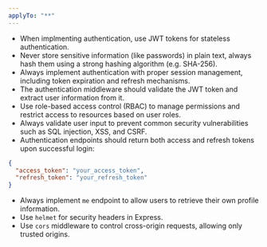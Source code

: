 ```yaml
---
applyTo: "**"
---
```


- When implmenting authentication, use JWT tokens for stateless authentication.
- Never store sensitive information (like passwords) in plain text, always hash them using a strong hashing algorithm (e.g. SHA-256).
- Always implement authentication with proper session management, including token expiration and refresh mechanisms.
- The authentication middleware should validate the JWT token and extract user information from it.
- Use role-based access control (RBAC) to manage permissions and restrict access to resources based on user roles.
- Always validate user input to prevent common security vulnerabilities such as SQL injection, XSS, and CSRF.
- Authentication endpoints should return both access and refresh tokens upon successful login:
```json
{
  "access_token": "your_access_token",
  "refresh_token": "your_refresh_token"
}
```
- Always implement `me` endpoint to allow users to retrieve their own profile information.
- Use `helmet` for security headers in Express.
- Use `cors` middleware to control cross-origin requests, allowing only trusted origins.